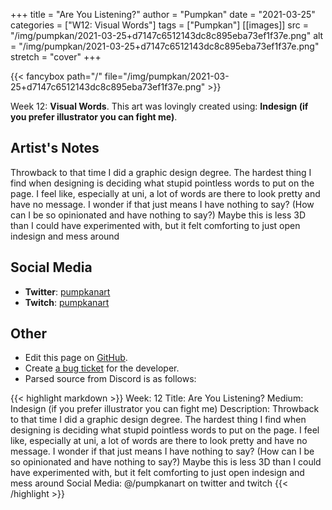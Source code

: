 +++
title =       "Are You Listening?"
author =      "Pumpkan"
date =        "2021-03-25"
categories =  ["W12: Visual Words"]
tags =        ["Pumpkan"]
[[images]]
                      src = "/img/pumpkan/2021-03-25+d7147c6512143dc8c895eba73ef1f37e.png"
                      alt = "/img/pumpkan/2021-03-25+d7147c6512143dc8c895eba73ef1f37e.png"
                      stretch = "cover"
+++


{{< fancybox path="/" file="/img/pumpkan/2021-03-25+d7147c6512143dc8c895eba73ef1f37e.png" >}}


Week 12: **Visual Words**. This art was lovingly created using: **Indesign (if you prefer illustrator you can fight me)**.

## Artist's Notes

Throwback to that time I did a graphic design degree. The hardest thing I find when designing is deciding what stupid pointless words to put on the page. I feel like, especially at uni, a lot of words are there to look pretty and have no message. I wonder if that just means I have nothing to say? (How can I be so opinionated and have nothing to say?) 
Maybe this is less 3D than I could have experimented with, but it felt comforting to just open indesign and mess around

## Social Media

- **Twitter**: [pumpkanart]()
- **Twitch**: [pumpkanart]()


## Other

- Edit this page on [GitHub](https://github.com/teaminkling/web-refresh/edit/main/blog/content/blog/pumpkan-week-12-2b80.md).
- Create [a bug ticket](https://github.com/teaminkling/web-refresh/issues/new?assignees=&labels=bug&template=problem-report.md&title=) for the developer.
- Parsed source from Discord is as follows:

{{< highlight markdown >}}
Week: 12
Title: Are You Listening?
Medium: Indesign (if you prefer illustrator you can fight me)
Description: Throwback to that time I did a graphic design degree. The hardest thing I find when designing is deciding what stupid pointless words to put on the page. I feel like, especially at uni, a lot of words are there to look pretty and have no message. I wonder if that just means I have nothing to say? (How can I be so opinionated and have nothing to say?) 
Maybe this is less 3D than I could have experimented with, but it felt comforting to just open indesign and mess around
Social Media: @/pumpkanart on twitter and twitch
{{< /highlight >}}